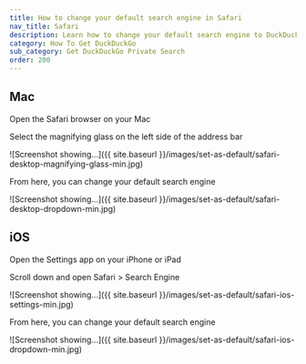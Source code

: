 ```yaml
---
title: How to change your default search engine in Safari
nav_title: Safari
description: Learn how to change your default search engine to DuckDuckGo in Safari for Mac and iOS.
category: How To Get DuckDuckGo
sub_category: Get DuckDuckGo Private Search
order: 200
---
```


## Mac

Open the Safari browser on your Mac

Select the magnifying glass on the left side of the address bar

![Screenshot showing...]({{ site.baseurl }}/images/set-as-default/safari-desktop-magnifying-glass-min.jpg)

From here, you can change your default search engine

![Screenshot showing...]({{ site.baseurl }}/images/set-as-default/safari-desktop-dropdown-min.jpg)

## iOS

Open the Settings app on your iPhone or iPad

Scroll down and open Safari > Search Engine

![Screenshot showing...]({{ site.baseurl }}/images/set-as-default/safari-ios-settings-min.jpg)

From here, you can change your default search engine

![Screenshot showing...]({{ site.baseurl }}/images/set-as-default/safari-ios-dropdown-min.jpg)
